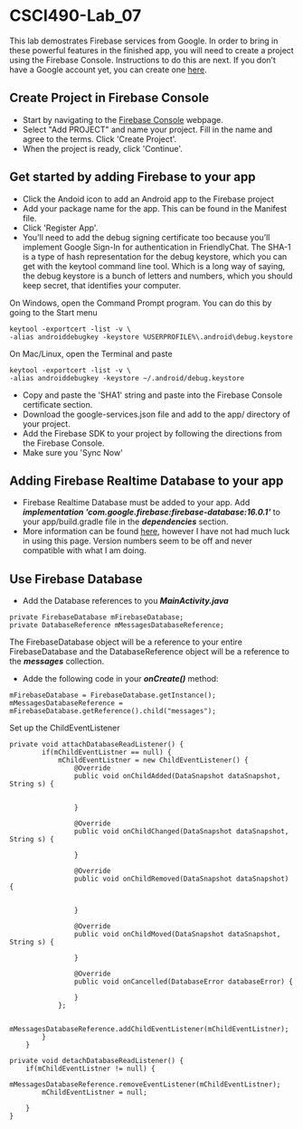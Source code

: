 # CSCI490-Lab_07

This lab demostrates Firebase services from Google. In order to bring in these powerful features in the finished app, you will need to create a project using the Firebase Console. Instructions to do this are next. If you don’t have a Google account yet, you can create one [here](https://accounts.google.com/signup/v2/webcreateaccount?flowName=GlifWebSignIn&flowEntry=SignUp). 


## Create Project in Firebase Console ##
* Start by navigating to the [Firebase Console](https://console.firebase.google.com/) webpage.
* Select "Add PROJECT" and name your project. Fill in the name and agree to the terms. Click 'Create Project'.
* When the project is ready, click 'Continue'.

## Get started by adding Firebase to your app ##
* Click the Andoid icon to add an Android app to the Firebase project
* Add your package name for the app. This can be found in the Manifest file.
* Click 'Register App'.
* You’ll need to add the debug signing certificate too because you’ll implement Google Sign-In for authentication in FriendlyChat. The SHA-1 is a type of hash representation for the debug keystore, which you can get with the keytool command line tool. Which is a long way of saying, the debug keystore is a bunch of letters and numbers, which you should keep secret, that identifies your computer.

On Windows, open the Command Prompt program. You can do this by going to the Start menu
````
keytool -exportcert -list -v \
-alias androiddebugkey -keystore %USERPROFILE%\.android\debug.keystore
````
On Mac/Linux, open the Terminal and paste
````
keytool -exportcert -list -v \
-alias androiddebugkey -keystore ~/.android/debug.keystore
````
* Copy and paste the 'SHA1' string and paste into the Firebase Console certificate section. 
* Download the google-services.json file and add to the app/ directory of your project.
* Add the Firebase SDK to your project by following the directions from the Firebase Console.
* Make sure you 'Sync Now'

## Adding Firebase Realtime Database to your app ##
* Firebase Realtime Database must be added to your app. Add ***implementation 'com.google.firebase:firebase-database:16.0.1'*** to your app/build.gradle file in the ***dependencies*** section.
* More information can be found [here](https://firebase.google.com/docs/android/setup), however I have not had much luck in using this page. Version numbers seem to be off and never compatible with what I am doing. 

## Use Firebase Database ##
* Add the Database references to you ***MainActivity.java***
````
private FirebaseDatabase mFirebaseDatabase;
private DatabaseReference mMessagesDatabaseReference;
````
The FirebaseDatabase object will be a reference to your entire FirebaseDatabase and the DatabaseReference object will be a reference to the ***messages*** collection. 

* Adde the following code in your ***onCreate()*** method:
````
mFirebaseDatabase = FirebaseDatabase.getInstance();
mMessagesDatabaseReference = mFirebaseDatabase.getReference().child("messages");
````
Set up the ChildEventListener
````
private void attachDatabaseReadListener() {
        if(mChildEventListner == null) {
            mChildEventListner = new ChildEventListener() {
                @Override
                public void onChildAdded(DataSnapshot dataSnapshot, String s) {
                  

                }

                @Override
                public void onChildChanged(DataSnapshot dataSnapshot, String s) {

                }

                @Override
                public void onChildRemoved(DataSnapshot dataSnapshot) {
            

                }

                @Override
                public void onChildMoved(DataSnapshot dataSnapshot, String s) {

                }

                @Override
                public void onCancelled(DatabaseError databaseError) {

                }
            };

            mMessagesDatabaseReference.addChildEventListener(mChildEventListner);
        }
    }
````
````
private void detachDatabaseReadListener() {
    if(mChildEventListner != null) {
        mMessagesDatabaseReference.removeEventListener(mChildEventListner);
        mChildEventListner = null;

    }
}
````
    
